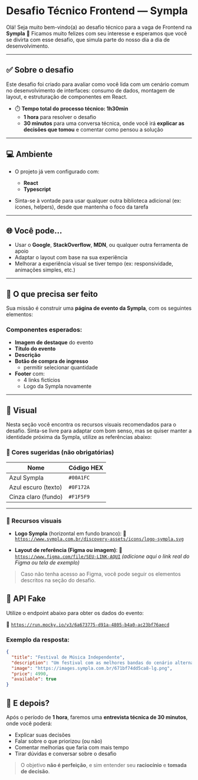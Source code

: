 # Desafio Técnico Frontend — Sympla

Olá! Seja muito bem-vindo(a) ao desafio técnico para a vaga de Frontend na **Sympla** 👋
Ficamos muito felizes com seu interesse e esperamos que você se divirta com esse desafio, que simula parte do nosso dia a dia de desenvolvimento.

---

## ✅ Sobre o desafio

Este desafio foi criado para avaliar como você lida com um cenário comum no desenvolvimento de interfaces: consumo de dados, montagem de layout, e estruturação de componentes em React.

- ⏱️ **Tempo total do processo técnico: 1h30min**
  - **1 hora** para resolver o desafio
  - **30 minutos** para uma conversa técnica, onde você irá **explicar as decisões que tomou** e comentar como pensou a solução

---

## 💻 Ambiente

- O projeto já vem configurado com:
  - **React**
  - **Typescript**

- Sinta-se à vontade para usar qualquer outra biblioteca adicional (ex: ícones, helpers), desde que mantenha o foco da tarefa

---

## 🌐 Você pode...

- Usar o **Google**, **StackOverflow**, **MDN**, ou qualquer outra ferramenta de apoio
- Adaptar o layout com base na sua experiência
- Melhorar a experiência visual se tiver tempo (ex: responsividade, animações simples, etc.)

---

## 🧩 O que precisa ser feito

Sua missão é construir uma **página de evento da Sympla**, com os seguintes elementos:

### Componentes esperados:

- **Imagem de destaque** do evento
- **Título do evento**
- **Descrição**
- **Botão de compra de ingresso**
  - permitir selecionar quantidade
- **Footer** com:
  - 4 links fictícios
  - Logo da Sympla novamente

---

## 🎨 Visual

Nesta seção você encontra os recursos visuais recomendados para o desafio. Sinta-se livre para adaptar com bom senso, mas se quiser manter a identidade próxima da Sympla, utilize as referências abaixo:

### 🎨 Cores sugeridas (não obrigatórias)

| Nome                | Código HEX |
| ------------------- | ---------- |
| Azul Sympla         | `#00A1FC`  |
| Azul escuro (texto) | `#0F172A`  |
| Cinza claro (fundo) | `#F1F5F9`  |

---

### 🔗 Recursos visuais

- **Logo Sympla** (horizontal em fundo branco):
  📁 [`https://www.sympla.com.br/discovery-assets/icons/logo-sympla.svg`](https://www.sympla.com.br/discovery-assets/icons/logo-sympla.svg)

- **Layout de referência (Figma ou imagem)**:
  🔗 [`https://www.figma.com/file/SEU-LINK-AQUI`](#) _(adicione aqui o link real do Figma ou tela de exemplo)_

> Caso não tenha acesso ao Figma, você pode seguir os elementos descritos na seção do desafio.

## 🔗 API Fake

Utilize o endpoint abaixo para obter os dados do evento:

📡 [`https://run.mocky.io/v3/6a673775-d91a-4805-b4a0-ac23bf76aecd`](https://run.mocky.io/v3/6a673775-d91a-4805-b4a0-ac23bf76aecd)

### Exemplo da resposta:

```json
{
  "title": "Festival de Música Independente",
  "description": "Um festival com as melhores bandas do cenário alternativo.",
  "image": "https://images.sympla.com.br/671bf74dd5ca8-lg.png",
  "price": 4990,
  "available": true
}
```

## 💬 E depois?

Após o período de **1 hora**, faremos uma **entrevista técnica de 30 minutos**, onde você poderá:

- Explicar suas decisões
- Falar sobre o que priorizou (ou não)
- Comentar melhorias que faria com mais tempo
- Tirar dúvidas e conversar sobre o desafio

> O objetivo **não é perfeição**, e sim entender seu **raciocínio** e **tomada de decisão**.

